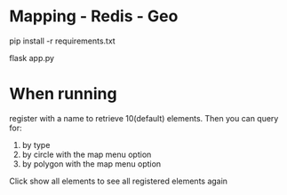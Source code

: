 # Mapping - Redis - Geo
pip install -r requirements.txt

flask app.py


# When running
register with a name to retrieve 10(default) elements.
Then you can query for:
1. by type
2. by circle with the map menu option
3. by polygon with the map menu option

Click show all elements to see all registered elements again
